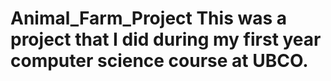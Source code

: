 # Animal_Farm_Project This was a project that I did during my first year computer science course at UBCO.
